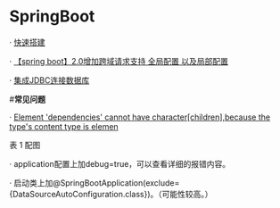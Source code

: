 # **SpringBoot**

· [快速搭建](https://www.cnblogs.com/pengyan-9826/p/8093099.html)

· [【spring boot】2.0增加跨域请求支持 全局配置 以及局部配置](https://blog.csdn.net/b376924098/article/details/79709075)

· [集成JDBC连接数据库](https://blog.csdn.net/catoop/article/details/50507516)

#**常见问题**

· [Element 'dependencies' cannot have character\[children\],because the type's content type is elemen](https://www.cnblogs.com/jpfss/p/10857622.html)

表 1 配图

· application配置上加debug=true，可以查看详细的报错内容。

· 启动类上加@SpringBootApplication(exclude= {DataSourceAutoConfiguration.class})。（可能性较高。）